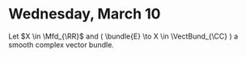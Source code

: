 # Wednesday, March 10

Let $X \in \Mfd_{\RR}$ and \( \bundle{E} \to X \in \VectBund_{\CC} \) a smooth complex vector bundle.
